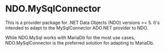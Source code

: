 # NDO.MySqlConnector

This is a provider package for .NET Data Objects (NDO) versions >= 5. 
It's intended to adapt to the MySqlConnector ADO.NET provider to NDO.

While NDO.MySql works with MariaDb for the most use cases, NDO.MySqlConnector is the preferred solution for adapting to MariaDb.